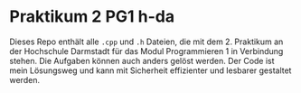 # Praktikum 2 PG1 h-da
Dieses Repo enthält alle `.cpp` und `.h` Dateien, die mit dem 2. Praktikum an der Hochschule Darmstadt für das Modul Programmieren 1 in Verbindung stehen. 
Die Aufgaben können auch anders gelöst werden. Der Code ist mein Lösungsweg und kann mit Sicherheit effizienter und lesbarer gestaltet werden.
